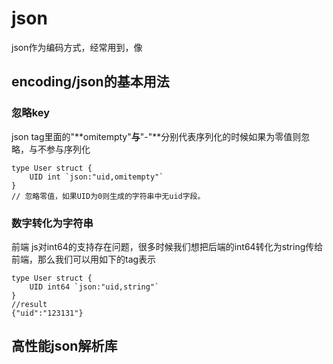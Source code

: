 # json

json作为编码方式，经常用到，像

## encoding/json的基本用法

### 忽略key

json tag里面的"**omitempty"**与**"-"**分别代表序列化的时候如果为零值则忽略，与不参与序列化



```
type User struct {
    UID int `json:"uid,omitempty"`
}
// 忽略零值，如果UID为0则生成的字符串中无uid字段。
```

### 数字转化为字符串

前端 js对int64的支持存在问题，很多时候我们想把后端的int64转化为string传给前端，那么我们可以用如下的tag表示

```
type User struct {
    UID int64 `json:"uid,string"`
}
//result
{"uid":"123131"}
```

## 高性能json解析库
